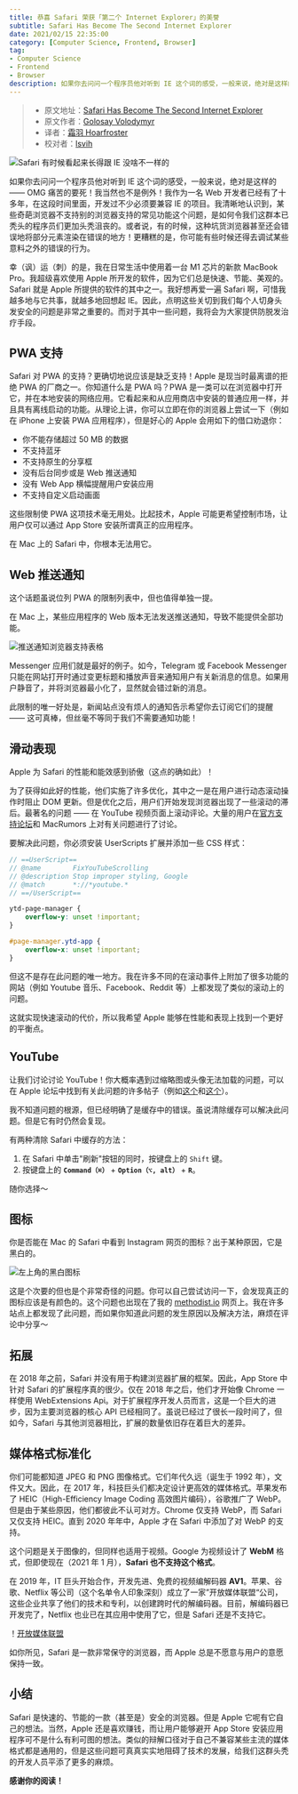 ```yaml
---
title: 恭喜 Safari 荣获「第二个 Internet Explorer」的美誉
subtitle: Safari Has Become The Second Internet Explorer
date: 2021/02/15 22:35:00
category: [Computer Science, Frontend, Browser]
tag:
- Computer Science
- Frontend
- Browser
description: 如果你去问问一个程序员他对听到 IE 这个词的感受，一般来说，绝对是这样的 —— OMG 痛苦的要死！我当然也不是例外！我作为一名 Web 开发者已经有了十多年，在这段时间里面，开发过不少必须要兼容 IE 的项目。我清晰地认识到，某些奇葩浏览器不支持别的浏览器支持的常见功能这个问题，是如何令我们这群本已秃头的程序员们更加头秃沮丧的。或者说，有的时候，这种坑货浏览器甚至还会错误地将部分元素渲染在错误的地方！更糟糕的是，你可能有些时候还得去调试某些意料之外的错误的行为。
---
```


> * 原文地址：[Safari Has Become The Second Internet Explorer](https://medium.com/javascript-in-plain-english/safari-has-become-the-second-internet-explorer-e2c2dd114837)
> * 原文作者：[Golosay Volodymyr](https://medium.com/@golosay)
> * 译者：[霜羽 Hoarfroster](https://github.com/PassionPenguin)
> * 校对者：[lsvih](https://github.com/lsvih)

![Safari 有时候看起来长得跟 IE 没啥不一样的](https://cdn-images-1.medium.com/max/2300/1*obluMaNgoWxwefRpP__Elg.png)

如果你去问问一个程序员他对听到 IE 这个词的感受，一般来说，绝对是这样的 —— OMG 痛苦的要死！我当然也不是例外！我作为一名 Web 开发者已经有了十多年，在这段时间里面，开发过不少必须要兼容 IE 的项目。我清晰地认识到，某些奇葩浏览器不支持别的浏览器支持的常见功能这个问题，是如何令我们这群本已秃头的程序员们更加头秃沮丧的。或者说，有的时候，这种坑货浏览器甚至还会错误地将部分元素渲染在错误的地方！更糟糕的是，你可能有些时候还得去调试某些意料之外的错误的行为。

幸（讽）运（刺）的是，我在日常生活中使用着一台 M1 芯片的新款 MacBook Pro。我超级喜欢使用 Apple 所开发的软件，因为它们总是快速、节能、美观的。Safari 就是 Apple 所提供的软件的其中之一。我好想再爱一遍 Safari 啊，可惜我越多地与它共事，就越多地回想起 IE。因此，点明这些关切到我们每个人切身头发安全的问题是非常之重要的。而对于其中一些问题，我将会为大家提供防脱发治疗手段。

## PWA 支持

Safari 对 PWA 的支持？更确切地说应该是缺乏支持！Apple 是现当时最离谱的拒绝 PWA 的厂商之一。你知道什么是 PWA 吗？PWA 是一类可以在浏览器中打开它，并在本地安装的网络应用。它看起来和从应用商店中安装的普通应用一样，并且具有离线启动的功能。从理论上讲，你可以立即在你的浏览器上尝试一下（例如在 iPhone 上安装 PWA 应用程序），但是好心的 Apple 会用如下的借口劝退你：

* 你不能存储超过 50 MB 的数据
* 不支持蓝牙
* 不支持原生的分享框
* 没有后台同步或是 Web 推送通知
* 没有 Web App 横幅提醒用户安装应用
* 不支持自定义启动画面

这些限制使 PWA 这项技术毫无用处。比起技术，Apple 可能更希望控制市场，让用户仅可以通过 App Store 安装所谓真正的应用程序。

在 Mac 上的 Safari 中，你根本无法用它。

## Web 推送通知

这个话题虽说位列 PWA 的限制列表中，但也值得单独一提。

在 Mac 上，某些应用程序的 Web 版本无法发送推送通知，导致不能提供全部功能。

![推送通知浏览器支持表格](https://github.com/PassionPenguin/picgo-database/blob/main/safari-has-become-the-second-internet-explorer-developer.mozilla.org_en-US_docs_Web_API_Push_API.png?raw=true)

Messenger 应用们就是最好的例子。如今，Telegram 或 Facebook Messenger 只能在网站打开时通过变更标题和播放声音来通知用户有关新消息的信息。如果用户静音了，并将浏览器最小化了，显然就会错过新的消息。

此限制的唯一好处是，新闻站点没有烦人的通知告示希望你去订阅它们的提醒 —— 这可真棒，但丝毫不等同于我们不需要通知功能！

## 滑动表现

Apple 为 Safari 的性能和能效感到骄傲（这点的确如此）！

为了获得如此好的性能，他们实施了许多优化，其中之一是在用户进行动态滚动操作时阻止 DOM 更新。但是优化之后，用户们开始发现浏览器出现了一些滚动的滞后。最著名的问题 —— 在 YouTube 视频页面上滚动评论。大量的用户在[官方支持论坛](https://discussions.apple.com/thread/250853003)和 MacRumors 上对有关问题进行了讨论。

要解决此问题，你必须安装 UserScripts 扩展并添加一些 CSS 样式：

```scss
// ==UserScript==
// @name        FixYouTubeScrolling
// @description Stop improper styling, Google
// @match       *://*youtube.*
// ==/UserScript==

ytd-page-manager {
    overflow-y: unset !important;
}

#page-manager.ytd-app {
    overflow-x: unset !important;
}
```

但这不是存在此问题的唯一地方。我在许多不同的在滚动事件上附加了很多功能的网站（例如 Youtube 音乐、Facebook、Reddit 等）上都发现了类似的滚动上的问题。

这就实现快速滚动的代价，所以我希望 Apple 能够在性能和表现上找到一个更好的平衡点。

## YouTube

让我们讨论讨论 YouTube！你大概率遇到过缩略图或头像无法加载的问题，可以在 Apple 论坛中找到有关此问题的许多帖子（例如[这个](https://discussions.apple.com/thread/252092264)和[这个](https://forums.macrumors.com/threads/youtube-website-scrolling-issue.2272026/)）。

我不知道问题的根源，但已经明确了是缓存中的错误。虽说清除缓存可以解决此问题。但是它有时仍然会复现。

有两种清除 Safari 中缓存的方法：

1. 在 Safari 中单击"刷新"按钮的同时，按键盘上的 `Shift` 键。
2. 按键盘上的 **`Command（⌘）`** + **`Option（⌥, alt）`** + **`R`**。

随你选择～

## 图标

你是否能在 Mac 的 Safari 中看到 Instagram 网页的图标？出于某种原因，它是黑白的。

![左上角的黑白图标](https://cdn-images-1.medium.com/max/5744/1*GgbMRIpIX_cuz6eCaLSoXA.png)

这是个次要的但也是个非常奇怪的问题。你可以自己尝试访问一下，会发现真正的图标应该是有颜色的。这个问题也出现在了我的 [methodist.io](https://methodist.io) 网页上。我在许多站点上都发现了此问题，而如果你知道此问题的发生原因以及解决方法，麻烦在评论中分享～

## 拓展

在 2018 年之前，Safari 并没有用于构建浏览器扩展的框架。因此，App Store 中针对 Safari 的扩展程序真的很少。仅在 2018 年之后，他们才开始像 Chrome 一样使用 WebExtensions Api。对于扩展程序开发人员而言，这是一个巨大的进步，因为主要浏览器的核心 API 已经相同了。虽说已经过了很长一段时间了，但如今，Safari 与其他浏览器相比，扩展的数量依旧存在着巨大的差异。

## 媒体格式标准化

你们可能都知道 JPEG 和 PNG 图像格式。它们年代久远（诞生于 1992 年），文件又大。因此，在 2017 年，科技巨头们都决定设计更高效的媒体格式。苹果发布了 HEIC（High-Efficiency Image Coding 高效图片编码），谷歌推广了 WebP。但是由于某些原因，他们都彼此不认可对方。Chrome 仅支持 WebP，而 Safari 又仅支持 HEIC。直到 2020 年年中，Apple 才在 Safari 中添加了对 WebP 的支持。

这个问题是关于图像的，但同样也适用于视频。Google 为视频设计了 **WebM** 格式，但即使现在（2021 年 1 月），**Safari 也不支持这个格式**。

在 2019 年，IT 巨头开始合作，开发先进、免费的视频编解码器 **AV1**。苹果、谷歌、Netflix 等公司（这个名单令人印象深刻）成立了一家”开放媒体联盟“公司，这些企业共享了他们的技术和专利，以创建跨时代的解编码器。目前，解编码器已开发完了，Netflix 也业已在其应用中使用了它，但是 Safari 还是不支持它。

！[开放媒体联盟](https://cdn-images-1.medium.com/max/2000/1*4Hu_Vd2eexqGCyRn16_AZg.jpeg)

如你所见，Safari 是一款非常保守的浏览器，而 Apple 总是不愿意与用户的意愿保持一致。

## 小结

Safari 是快速的、节能的一款（甚至是）安全的浏览器。但是 Apple 它呢有它自己的想法。当然，Apple 还是喜欢赚钱，而让用户能够避开 App Store 安装应用程序可不是什么有利可图的想法。类似的辩解口径对于自己不兼容某些主流的媒体格式都是通用的，但是这些问题可真真实实地阻碍了技术的发展，给我们这群头秃的开发人员平添了更多的麻烦。

**感谢你的阅读！**
